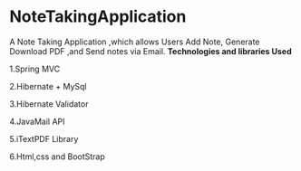 # NoteTakingApplication
A Note Taking Application ,which allows Users Add Note, Generate Download PDF ,and Send notes via Email. 
**Technologies and libraries Used**

1.Spring MVC 

2.Hibernate + MySql

3.Hibernate Validator

4.JavaMail API

5.iTextPDF Library

6.Html,css and BootStrap

